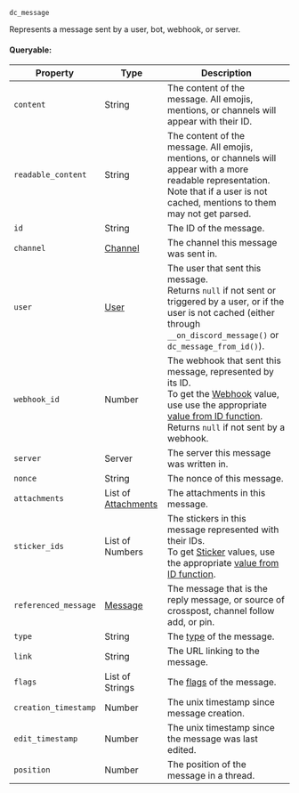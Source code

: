 `dc_message`

Represents a message sent by a user, bot, webhook, or server.

#### Queryable:

| Property             | Type                                         | Description                                                                                                                                                                                                                              |
|----------------------|----------------------------------------------|------------------------------------------------------------------------------------------------------------------------------------------------------------------------------------------------------------------------------------------|
| `content`            | String                                       | The content of the message. All emojis, mentions, or channels will appear with their ID.                                                                                                                                                 |
| `readable_content`   | String                                       | The content of the message. All emojis, mentions, or channels will appear with a more readable representation.<br>Note that if a user is not cached, mentions to them may not get parsed.                                                |
| `id`                 | String                                       | The ID of the message.                                                                                                                                                                                                                   |
| `channel`            | [Channel](/values/channel.md)                | The channel this message was sent in.                                                                                                                                                                                                    |
| `user`               | [User](/values/user.md)                      | The user that sent this message.<br>Returns `null` if not sent or triggered by a user, or if the user is not cached (either through `__on_discord_message()` or `dc_message_from_id()`).                                                 |
| `webhook_id`         | Number                                       | The webhook that sent this message, represented by its ID.<br>To get the [Webhook](/values/webhook.md) value, use use the appropriate [value from ID function](/functions/value-from-id.md).<br>Returns `null` if not sent by a webhook. |
| `server`             | Server                                       | The server this message was written in.                                                                                                                                                                                                  |
| `nonce`              | String                                       | The nonce of this message.                                                                                                                                                                                                               |
| `attachments`        | List of [Attachments](/values/attachment.md) | The attachments in this message.                                                                                                                                                                                                         |
| `sticker_ids`        | List of Numbers                              | The stickers in this message represented with their IDs.<br>To get [Sticker](/values/sticker.md) values, use the appropriate [value from ID function](/functions/value-from-id.md).                                                      |
| `referenced_message` | [Message](/values/message.md)                | The message that is the reply message, or source of crosspost, channel follow add, or pin.                                                                                                                                               |
| `type`               | String                                       | The [type](https://discord.com/developers/docs/resources/message#message-object-message-types) of the message.                                                                                                                           |
| `link`               | String                                       | The URL linking to the message.                                                                                                                                                                                                          |
| `flags`              | List of Strings                              | The [flags](https://discord.com/developers/docs/resources/message#message-object-message-flags) of the message.                                                                                                                          |
| `creation_timestamp` | Number                                       | The unix timestamp since message creation.                                                                                                                                                                                               |
| `edit_timestamp`     | Number                                       | The unix timestamp since the message was last edited.                                                                                                                                                                                    |
| `position`           | Number                                       | The position of the message in a thread.                                                                                                                                                                                                 |
